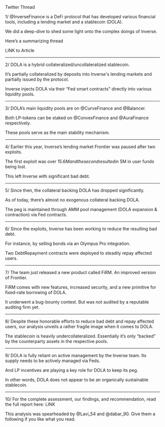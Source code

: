 Twitter Thread

1/ @InverseFinance is a DeFi protocol that has developed various financial tools, including a lending market and a stablecoin (DOLA).

We did a deep-dive to shed some light onto the complex doings of Inverse.

Here’s a summarizing thread

LINK to Article

___

2/ DOLA is a hybrid collateralized/uncollateralized stablecoin.

It’s partially collateralized by deposits into Inverse's lending markets and partially issued by the protocol.

Inverse injects DOLA via their “Fed smart contracts” directly into various liquidity pools.

___

3/ DOLA’s main liquidity pools are on @CurveFinance and @Balancer.

Both LP-tokens can be staked on @ConvexFinance and @AuraFinance respectively. 

These pools serve as the main stability mechanism.

___

4/ Earlier this year, Inverse’s lending market Frontier was paused after two exploits.

The first exploit was over $15.6M and the second resulted in ~$5M in user funds being lost.

This left Inverse with significant bad debt.

___

5/ Since then, the collateral backing DOLA has dropped significantly.

As of today, there’s almost no exogenous collateral backing DOLA.

The peg is maintained through AMM pool management (DOLA expansion & contraction) via Fed contracts. 

___

6/ Since the exploits, Inverse has been working to reduce the resulting bad debt.

For instance, by selling bonds via an Olympus Pro integration.

Two DebtRepayment contracts were deployed to steadily repay affected users.

___

7/ The team just released a new product called FiRM. An improved version of Frontier.

FiRM comes with new features, increased security, and a new primitive for fixed-rate borrowing of DOLA.

It underwent a bug-bounty contest. But was not audited by a reputable auditing firm yet.

___

8/ Despite these honorable efforts to reduce bad debt and repay affected users, our analysis unveils a rather fragile image when it comes to DOLA.

The stablecoin is heavily undercollateralized. Essentially it’s only “backed” by the counterparty assets in the respective pools.

___

9/ DOLA is fully reliant on active management by the Inverse team. Its supply needs to be actively managed via Feds.

And LP incentives are playing a key role for DOLA to keep its peg.

In other words, DOLA does not appear to be an organically sustainable stablecoin.

___

10/ For the complete assessment, our findings, and recommendation, read the full report here: LINK

This analysis was spearheaded by @Lavi_54 and @dabar_90. Give them a following if you like what you read.
